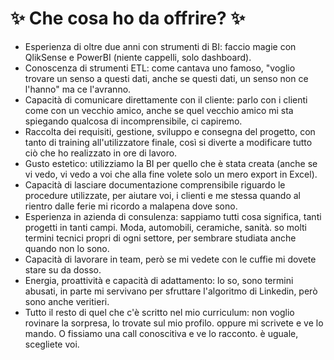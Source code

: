 
# ✨  Che cosa ho da offrire? ✨ 


- Esperienza di oltre due anni con strumenti di BI: faccio magie con QlikSense e PowerBI (niente cappelli, solo dashboard).
- Conoscenza di strumenti ETL: come cantava uno famoso, "voglio trovare un senso a questi dati, anche se questi dati, un senso non ce l'hanno" ma ce l'avranno.
- Capacità di comunicare direttamente con il cliente: parlo con i clienti come con un vecchio amico, anche se quel vecchio amico mi sta spiegando qualcosa di incomprensibile, ci capiremo.
- Raccolta dei requisiti, gestione, sviluppo e consegna del progetto, con tanto di training all'utilizzatore finale, così si diverte a modificare tutto ciò che ho realizzato in ore di lavoro.
- Gusto estetico: utilizziamo la BI per quello che è stata creata (anche se vi vedo, vi vedo a voi che alla fine volete solo un mero export in Excel).
- Capacità di lasciare documentazione comprensibile riguardo le procedure utilizzate, per aiutare voi, i clienti e me stessa quando al rientro dalle ferie mi ricordo a malapena dove sono.
- Esperienza in azienda di consulenza: sappiamo tutti cosa significa, tanti progetti in tanti campi. Moda, automobili, ceramiche, sanità. so molti termini tecnici propri di ogni settore, per sembrare studiata anche quando non lo sono.
- Capacità di lavorare in team, però se mi vedete con le cuffie mi dovete stare su da dosso.
- Energia, proattività e capacità di adattamento: lo so, sono termini abusati, in parte mi servivano per sfruttare l'algoritmo di Linkedin, però sono anche veritieri.
- Tutto il resto di quel che c'è scritto nel mio curriculum: non voglio rovinare la sorpresa, lo trovate sul mio profilo. oppure mi scrivete e ve lo mando. O fissiamo una call conoscitiva e ve lo racconto. è uguale, scegliete voi.

